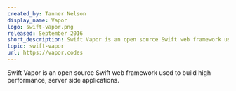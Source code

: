 ```yaml
---
created_by: Tanner Nelson
display_name: Vapor
logo: swift-vapor.png
released: September 2016
short_description: Swift Vapor is an open source Swift web framework used to build high performance, server-side applications.
topic: swift-vapor
url: https://vapor.codes
---
```

Swift Vapor is an open source Swift web framework used to build high performance, server side applications.
